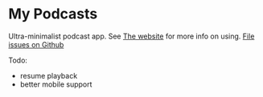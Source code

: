 My Podcasts
=================

Ultra-minimalist podcast app. See [The website](https://just-podcasts.glitch.me/) for more info on using. [File issues on Github](https://github.com/melissamcewen/my-podcasts)

Todo:
- resume playback
- better mobile support